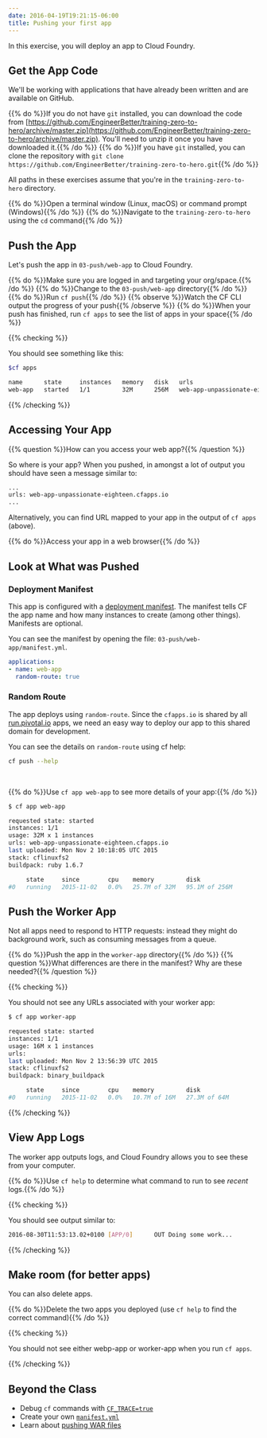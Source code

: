 ```yaml
---
date: 2016-04-19T19:21:15-06:00
title: Pushing your first app
---
```


In this exercise, you will deploy an app to Cloud Foundry.

## Get the App Code

We'll be working with applications that have already been written and are available on GitHub.

{{% do %}}If you do not have `git` installed, you can download the code from [https://github.com/EngineerBetter/training-zero-to-hero/archive/master.zip](https://github.com/EngineerBetter/training-zero-to-hero/archive/master.zip). You'll need to unzip it once you have downloaded it.{{% /do %}}
{{% do %}}If you have `git` installed, you can clone the repository with `git clone https://github.com/EngineerBetter/training-zero-to-hero.git`{{% /do %}}

All paths in these exercises assume that you're in the `training-zero-to-hero` directory.

{{% do %}}Open a terminal window (Linux, macOS) or command prompt (Windows){{% /do %}}
{{% do %}}Navigate to the `training-zero-to-hero` using the `cd` command{{% /do %}}

## Push the App

Let's push the app in `03-push/web-app` to Cloud Foundry.

{{% do %}}Make sure you are logged in and targeting your org/space.{{% /do %}}
{{% do %}}Change to the `03-push/web-app` directory{{% /do %}}
{{% do %}}Run `cf push`{{% /do %}}
{{% observe %}}Watch the CF CLI output the progress of your push{{% /observe %}}
{{% do %}}When your push has finished, run `cf apps` to see the list of apps in your space{{% /do %}}

{{% checking %}}

You should see something like this:

```sh
$cf apps

name      state     instances   memory   disk   urls
web-app   started   1/1         32M      256M   web-app-unpassionate-eighteen.cfapps.io
```

{{% /checking %}}

## Accessing Your App

{{% question %}}How can you access your web app?{{% /question %}}

So where is your app? When you pushed, in amongst a lot of output you should have seen a message similar to:

```sh
...
urls: web-app-unpassionate-eighteen.cfapps.io
...
```

Alternatively, you can find URL mapped to your app in the output of `cf apps` (above).

{{% do %}}Access your app in a web browser{{% /do %}}

## Look at What was Pushed

### Deployment Manifest

This app is configured with a [deployment manifest](https://docs.cloudfoundry.org/devguide/deploy-apps/manifest.html).  The manifest tells CF the app name and how many instances to create (among other things). Manifests are optional.

You can see the manifest by opening the file: `03-push/web-app/manifest.yml`.

```yaml
applications:
- name: web-app
  random-route: true
```

### Random Route

The app deploys using `random-route`.  Since the `cfapps.io` is shared by all [run.pivotal.io](https://run.pivotal.io/) apps, we need an easy way to deploy our app to this shared domain for development.

You can see the details on `random-route` using cf help:

```sh
cf push --help
```

&nbsp;

{{% do %}}Use `cf app web-app` to see more details of your app:{{% /do %}}

```sh
$ cf app web-app

requested state: started
instances: 1/1
usage: 32M x 1 instances
urls: web-app-unpassionate-eighteen.cfapps.io
last uploaded: Mon Nov 2 10:18:05 UTC 2015
stack: cflinuxfs2
buildpack: ruby 1.6.7

     state     since        cpu    memory         disk
#0   running   2015-11-02   0.0%   25.7M of 32M   95.1M of 256M
```

## Push the Worker App

Not all apps need to respond to HTTP requests: instead they might do background work, such as consuming messages from a queue.

{{% do %}}Push the app in the `worker-app` directory{{% /do %}}
{{% question %}}What differences are there in the manifest? Why are these needed?{{% /question %}}

{{% checking %}}

You should not see any URLs associated with your worker app:

```sh
$ cf app worker-app

requested state: started
instances: 1/1
usage: 16M x 1 instances
urls:
last uploaded: Mon Nov 2 13:56:39 UTC 2015
stack: cflinuxfs2
buildpack: binary_buildpack

     state     since        cpu    memory         disk
#0   running   2015-11-02   0.0%   10.7M of 16M   27.3M of 64M
```

{{% /checking %}}

## View App Logs

The worker app outputs logs, and Cloud Foundry allows you to see these from your computer.

{{% do %}}Use `cf help` to determine what command to run to see *recent* logs.{{% /do %}}

{{% checking %}}

You should see output similar to:

```sh
2016-08-30T11:53:13.02+0100 [APP/0]      OUT Doing some work...
```

{{% /checking %}}

## Make room (for better apps)

You can also delete apps.

{{% do %}}Delete the two apps you deployed (use `cf help` to find the correct command){{% /do %}}

{{% checking %}}

You should not see either webp-app or worker-app when you run `cf apps`.

{{% /checking %}}

## Beyond the Class

  * Debug `cf` commands with [`CF_TRACE=true`](https://docs.cloudfoundry.org/devguide/deploy-apps/troubleshoot-app-health.html#trace)
  * Create your own [`manifest.yml`](https://docs.cloudfoundry.org/devguide/deploy-apps/manifest.html)
  * Learn about [pushing WAR files](https://docs.cloudfoundry.org/buildpacks/java/java-tips.html)
